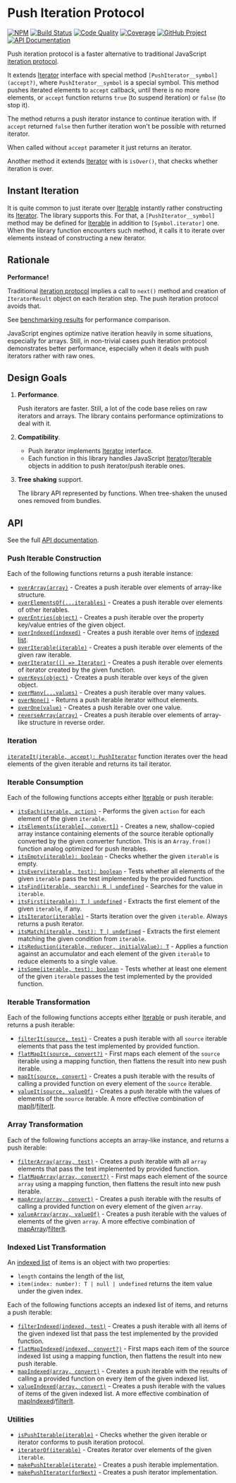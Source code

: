 Push Iteration Protocol
=======================

[![NPM][npm-image]][npm-url]
[![Build Status][build-status-img]][build-status-link]
[![Code Quality][quality-img]][quality-link]
[![Coverage][coverage-img]][coverage-link]
[![GitHub Project][github-image]][github-url]
[![API Documentation][api-docs-image]][API documentation]

Push iteration protocol is a faster alternative to traditional JavaScript [iteration protocol].

It extends [Iterator] interface with special method `[PushIterator__symbol](accept?)`, where `PushIterator__symbol`
is a special symbol. This method pushes iterated elements to `accept` callback, until there is no more elements,
or `accept` function returns `true` (to suspend iteration) or `false` (to stop it).

The method returns a push iterator instance to continue iteration with. If `accept` returned `false` then further
iteration won't be possible with returned iterator.

When called without `accept` parameter it just returns an iterator.

Another method it extends [Iterator] with is `isOver()`, that checks whether iteration is over.

[iteration protocol]: https://developer.mozilla.org/en-US/docs/Web/JavaScript/Reference/Iteration_protocols
[Iterator]: https://developer.mozilla.org/en-US/docs/Web/JavaScript/Reference/Iteration_protocols#The_iterator_protocol

[npm-image]: https://img.shields.io/npm/v/@proc7ts/push-iterator.svg?logo=npm
[npm-url]: https://www.npmjs.com/package/@proc7ts/push-iterator
[build-status-img]: https://github.com/proc7ts/push-iterator/workflows/Build/badge.svg
[build-status-link]: https://github.com/proc7ts/push-iterator/actions?query=workflow:Build
[quality-img]: https://app.codacy.com/project/badge/Grade/afd92eac51954f43bf49ac82c0e74eb8
[quality-link]: https://www.codacy.com/gh/proc7ts/push-iterator/dashboard?utm_source=github.com&utm_medium=referral&utm_content=proc7ts/push-iterator&utm_campaign=Badge_Grade
[coverage-img]: https://app.codacy.com/project/badge/Coverage/afd92eac51954f43bf49ac82c0e74eb8
[coverage-link]: https://www.codacy.com/gh/proc7ts/push-iterator/dashboard?utm_source=github.com&utm_medium=referral&utm_content=proc7ts/push-iterator&utm_campaign=Badge_Coverage
[github-image]: https://img.shields.io/static/v1?logo=github&label=GitHub&message=project&color=informational
[github-url]: https://github.com/proc7ts/push-iterator
[api-docs-image]: https://img.shields.io/static/v1?logo=typescript&label=API&message=docs&color=informational
[API documentation]: https://proc7ts.github.io/push-iterator/


Instant Iteration
-----------------

It is quite common to just iterate over [Iterable] instantly rather constructing its [Iterator]. The library supports
this. For that, a `[PushIterator__symbol]` method may be defined for [Iterable] in addition to `[Symbol.iterator]` one.
When the library function encounters such method, it calls it to iterate over elements instead of constructing a new
iterator.


Rationale
---------

**Performance!**

Traditional [iteration protocol] implies a call to `next()` method and creation of `IteratorResult` object on each
iteration step. The push iteration protocol avoids that.

See [benchmarking results] for performance comparison.

JavaScript engines optimize native iteration heavily in some situations, especially for arrays. Still, in non-trivial
cases push iteration protocol demonstrates better performance, especially when it deals with push iterators rather
with raw ones.

[benchmarking results]: https://github.com/proc7ts/push-iterator/tree/master/benchmarks


Design Goals
------------

1. **Performance**.
   
   Push iterators are faster. Still, a lot of the code base relies on raw iterators and arrays. The library contains
   performance optimizations to deal with it.

2. **Compatibility**.

   - Push iterator implements [Iterator] interface.
   - Each function in this library handles JavaScript [Iterator]/[Iterable] objects in addition to push iterator/push
     iterable ones.

3. **Tree shaking** support.

   The library API represented by functions. When tree-shaken the unused ones removed from bundles.

[Iterable]: https://developer.mozilla.org/en-US/docs/Web/JavaScript/Reference/Iteration_protocols#The_iterable_protocol


API
---

See the full [API documentation].


### Push Iterable Construction

Each of the following functions returns a push iterable instance:

- [`overArray(array)`][overArray] - Creates a push iterable over elements of array-like structure.
- [`overElementsOf(...iterables)`][overElementsOf] - Creates a push iterable over elements of other iterables.
- [`overEntries(object)`][overEntries] - Creates a push iterable over the property key/value entries of the given
  object.
- [`overIndexed(indexed)`][overIndexed] - Creates a push iterable over items of [indexed list]. 
- [`overIterable(iterable)`][overIterable] - Creates a push iterable over elements of the given raw iterable.  
- [`overIterator(() => Iterator)`][overIterator] - Creates a push iterable over elements of iterator created by the
  given function. 
- [`overKeys(object)`][overKeys] - Creates a push iterable over keys of the given object.
- [`overMany(...values)`][overMany] - Creates a push iterable over many values.
- [`overNone()`][overNone] - Returns a push iterable iterator without elements.
- [`overOne(value)`][overOne] - Creates a push iterable over one value.
- [`reverseArray(array)`][reverseArray] - Creates a push iterable over elements of array-like structure in reverse
  order.

[overArray]: https://proc7ts.github.io/push-iterator/modules/Module__proc7ts_push_iterator.html#overArray
[overElementsOf]: https://proc7ts.github.io/push-iterator/modules/Module__proc7ts_push_iterator.html#overElementsOf
[overEntries]: https://proc7ts.github.io/push-iterator/modules/Module__proc7ts_push_iterator.html#overEntries
[overIndexed]: https://proc7ts.github.io/push-iterator/modules/Module__proc7ts_push_iterator.html#overIndexed
[overIterable]: https://proc7ts.github.io/push-iterator/modules/Module__proc7ts_push_iterator.html#overIterable
[overIterator]: https://proc7ts.github.io/push-iterator/modules/Module__proc7ts_push_iterator.html#overIterator
[overKeys]: https://proc7ts.github.io/push-iterator/modules/Module__proc7ts_push_iterator.html#overKeys
[overMany]: https://proc7ts.github.io/push-iterator/modules/Module__proc7ts_push_iterator.html#overMany
[overNone]: https://proc7ts.github.io/push-iterator/modules/Module__proc7ts_push_iterator.html#overNone
[overOne]: https://proc7ts.github.io/push-iterator/modules/Module__proc7ts_push_iterator.html#overOne
[reverseArray]: https://proc7ts.github.io/push-iterator/modules/Module__proc7ts_push_iterator.html#reverseArray


### Iteration

[`iterateIt(iterable, accept): PushIterator`][iterateIt] function iterates over the head elements of the given iterable
and returns its tail iterator.

[iterateIt]: https://proc7ts.github.io/push-iterator/modules/Module__proc7ts_push_iterator.html#iterateIt


### Iterable Consumption

Each of the following functions accepts either [Iterable] or push iterable:

- [`itsEach(iterable, action)`][itsEach] - Performs the given `action` for each element of the given `iterable`.
- [`itsElements(iterable[, convert])`][itsElements] - Creates a new, shallow-copied array instance containing elements
   of the source iterable optionally converted by the given converter function. This is an `Array.from()` function
   analog optimized for push iterables.
- [`itsEmpty(iterable): boolean`][itsEmpty] - Checks whether the given `iterable` is empty.
- [`itsEvery(iterable, test): boolean`][itsEvery] - Tests whether all elements of the given `iterable` pass the test
  implemented by the provided function.
- [`itsFind(iterable, search): R | undefined`][itsFind] - Searches for the value in `iterable`.
- [`itsFirst(iterable): T | undefined`][itsFirst] - Extracts the first element of the given `iterable`, if any.
- [`itsIterator(iterable)`][itsIterator] - Starts iteration over the given `iterable`. Always returns a push iterator.
- [`itsMatch(iterable, test): T | undefined`][itsMatch] - Extracts the first element matching the given condition from
  `iterable`.
- [`itsReduction(iterable, reducer, initialValue): T`][itsReduction] - Applies a function against an accumulator and
   each element of the given `iterable` to reduce elements to a single value.
- [`itsSome(iterable, test): boolean`][itsSome] - Tests whether at least one element of the given `iterable` passes the
  test implemented by the provided function.

[itsEach]: https://proc7ts.github.io/push-iterator/modules/Module__proc7ts_push_iterator.html#itsEach
[itsElements]: https://proc7ts.github.io/push-iterator/modules/Module__proc7ts_push_iterator.html#itsElements
[itsEmpty]: https://proc7ts.github.io/push-iterator/modules/Module__proc7ts_push_iterator.html#itsEmpty
[itsEvery]: https://proc7ts.github.io/push-iterator/modules/Module__proc7ts_push_iterator.html#itsEvery
[itsFind]: https://proc7ts.github.io/push-iterator/modules/Module__proc7ts_push_iterator.html#itsFind
[itsFirst]: https://proc7ts.github.io/push-iterator/modules/Module__proc7ts_push_iterator.html#itsFirst
[itsIterator]: https://proc7ts.github.io/push-iterator/modules/Module__proc7ts_push_iterator.html#itsIterator
[itsMatch]: https://proc7ts.github.io/push-iterator/modules/Module__proc7ts_push_iterator.html#itsMatch
[itsReduction]: https://proc7ts.github.io/push-iterator/modules/Module__proc7ts_push_iterator.html#itsReduction
[itsSome]: https://proc7ts.github.io/push-iterator/modules/Module__proc7ts_push_iterator.html#itsSome


### Iterable Transformation

Each of the following functions accepts either [Iterable] or push iterable, and returns a push iterable:

- [`filterIt(source, test)`][filterIt] - Creates a push iterable with all `source` iterable elements that pass the test
  implemented by provided function.
- [`flatMapIt(source, convert?)`][flatMapIt] - First maps each element of the `source` iterable using a mapping
  function, then flattens the result into new push iterable.
- [`mapIt(source, convert)`][mapIt] - Creates a push iterable with the results of calling a provided function on every
  element of the `source` iterable.
- [`valueIt(source, valueOf)`][valueIt] - Creates a push iterable with the values of elements of the `source` iterable.
  A more effective combination of [mapIt]/[filterIt]. 

[filterIt]: https://proc7ts.github.io/push-iterator/modules/Module__proc7ts_push_iterator.html#filterIt
[flatMapIt]: https://proc7ts.github.io/push-iterator/modules/Module__proc7ts_push_iterator.html#flatMapIt
[mapIt]: https://proc7ts.github.io/push-iterator/modules/Module__proc7ts_push_iterator.html#mapIt
[valueIt]: https://proc7ts.github.io/push-iterator/modules/Module__proc7ts_push_iterator.html#valueIt
  

### Array Transformation

Each of the following functions accepts an array-like instance, and returns a push iterable:  

- [`filterArray(array, test)`][filterArray] - Creates a push iterable with all `array` elements that pass the test
  implemented by provided function.
- [`flatMapArray(array, convert?)`][flatMapArray] - First maps each element of the source `array` using a mapping
  function, then flattens the result into new push iterable.
- [`mapArray(array, convert)`][mapArray] - Creates a push iterable with the results of calling a provided function on
  every element of the given `array`.
- [`valueArray(array, valueOf)`][valueArray] - Creates a push iterable with the values of elements of the given `array`.
  A more effective combination of [mapArray]/[filterIt].

[filterArray]: https://proc7ts.github.io/push-iterator/modules/Module__proc7ts_push_iterator.html#filterArray
[flatMapArray]: https://proc7ts.github.io/push-iterator/modules/Module__proc7ts_push_iterator.html#flatMapArray
[mapArray]: https://proc7ts.github.io/push-iterator/modules/Module__proc7ts_push_iterator.html#mapArray
[valueArray]: https://proc7ts.github.io/push-iterator/modules/Module__proc7ts_push_iterator.html#valueArray


### Indexed List Transformation

An [indexed list] of items is an object with two properties:

- `length` contains the length of the list,
- `item(index: number): T | null | undefined` returns the item value under the given index.   

Each of the following functions accepts an indexed list of items, and returns a push iterable:

- [`filterIndexed(indexed, test)`][filterIndexed] - Creates a push iterable with all items of the given indexed list
  that pass the test implemented by the provided function.
- [`flatMapIndexed(indexed, convert?)`][flatMapIndexed] - First maps each item of the source indexed list using
  a mapping function, then flattens the result into new push iterable.
- [`mapIndexed(array, convert)`][mapIndexed] - Creates a push iterable with the results of calling a provided function
  on every item of the given indexed list.
- [`valueIndexed(array, convert)`][valueIndexed] - Creates a push iterable with the values of items of the given indexed
  list. A more effective combination of [mapIndexed]/[filterIt].

[indexed list]: https://proc7ts.github.io/push-iterator/interfaces/@proc7ts_push-iterator.IndexedItemList.html
[filterIndexed]: https://proc7ts.github.io/push-iterator/modules/Module__proc7ts_push_iterator.html#filterIndexed
[flatMapIndexed]: https://proc7ts.github.io/push-iterator/modules/Module__proc7ts_push_iterator.html#flatMapIndexed
[mapIndexed]: https://proc7ts.github.io/push-iterator/modules/Module__proc7ts_push_iterator.html#mapIndexed
[valueIndexed]: https://proc7ts.github.io/push-iterator/modules/Module__proc7ts_push_iterator.html#valueIndexed


### Utilities

- [`isPushIterable(iterable)`][isPushIterable] - Checks whether the given iterable or iterator conforms to push
  iteration protocol.
- [`iteratorOf(iterable)`][iteratorOf] - Creates iterator over elements of the given `iterable`.
- [`makePushIterable(iterate)`][makePushIterable] - Creates a push iterable implementation.
- [`makePushIterator(forNext)`][makePushIterator] - Creates a push iterator implementation.

[isPushIterable]: https://proc7ts.github.io/push-iterator/modules/Module__proc7ts_push_iterator.html#isPushIterable
[iteratorOf]: https://proc7ts.github.io/push-iterator/modules/Module__proc7ts_push_iterator.html#iteratorOf
[makePushIterable]: https://proc7ts.github.io/push-iterator/modules/Module__proc7ts_push_iterator.html#makePushIterable
[makePushIterator]: https://proc7ts.github.io/push-iterator/modules/Module__proc7ts_push_iterator.html#makePushIterator
